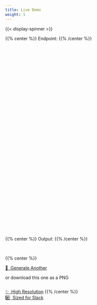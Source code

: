 ```yaml
---
title: Live Demo
weight: 1
---
```


{{< display-spinner >}}

{{% center %}}
Endpoint: <code id="endpoint"></code>
{{% /center %}}

<br><br>

<div
  id="random-twemoji"
  style="width:100%; height:500px"
  onload="loadRandomFace();"
></div>

<br><br>

{{% center %}}
  Output: <code id="output"></code>
{{% /center %}}

<br>

{{% center %}}
<p>
  <a
    href=""
    class="button secondary"
    onClick="
      getRandomFace();
      return false;
    ">
    🔄&nbsp;&nbsp;Generate Another
  </a>
</p>

or download this one as a PNG

<p style="text-align: center; display: inline-grid;">
  <a
    href=""
    class="button"
    onClick="
      downloadFaceAsPng(2000);
      return false;
    ">
    ✨&nbsp;&nbsp;High Resolution
  </a>
  <a
    href=""
    class="button primary"
    style="background-color: var(--theme); "
    onClick="
      downloadFaceAsPng();
      return false;
    ">
    #️⃣&nbsp;&nbsp;Sized for Slack
  </a>
</p>
{{% /center %}}
